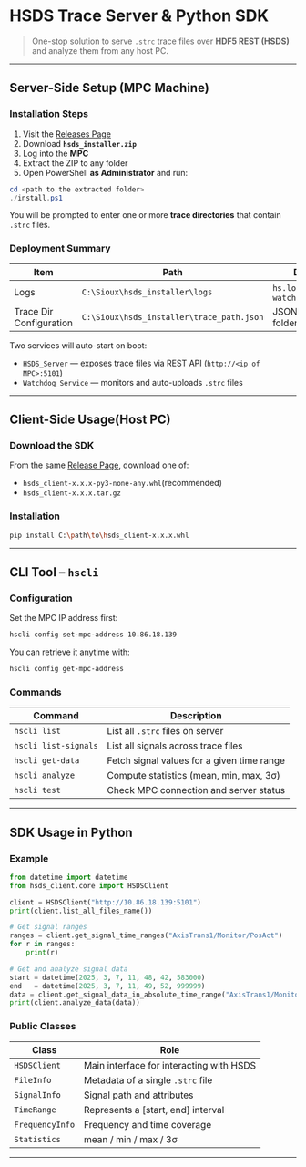 # HSDS Trace Server & Python SDK

> One-stop solution to serve `.strc` trace files over **HDF5 REST (HSDS)** and analyze them from any host PC.

---

##  Server-Side Setup (MPC Machine)

###  Installation Steps

1. Visit the [Releases Page](https://git3.sioux.asia:8443/jiayi.gu/hsds_server_client/-/releases)
2. Download **`hsds_installer.zip`**
3. Log into the **MPC**
4. Extract the ZIP to any folder 
5. Open PowerShell **as Administrator** and run:

```powershell
cd <path to the extracted folder>
./install.ps1
```

You will be prompted to enter one or more **trace directories** that contain `.strc` files.

###  Deployment Summary

| Item                     | Path                                      | Description                            |
|--------------------------|-------------------------------------------|----------------------------------------|
| Logs                     | `C:\Sioux\hsds_installer\logs`         | `hs.log`, `watchdog_runtime.log`       |
| Trace Dir Configuration  | `C:\Sioux\hsds_installer\trace_path.json` | JSON config of trace folders         |

Two services will auto-start on boot:
- `HSDS_Server` — exposes trace files via REST API (`http://<ip of MPC>:5101`)
- `Watchdog_Service` — monitors and auto-uploads `.strc` files

---

##  Client-Side Usage(Host PC)

###  Download the SDK

From the same [Release Page](https://git3.sioux.asia:8443/jiayi.gu/hsds_server_client/-/releases), download one of:
- `hsds_client-x.x.x-py3-none-any.whl`(recommended)
- `hsds_client-x.x.x.tar.gz`

###  Installation 

```bash
pip install C:\path\to\hsds_client-x.x.x.whl
```

---

##  CLI Tool – `hscli`

###  Configuration

Set the MPC IP address first:

```bash
hscli config set-mpc-address 10.86.18.139
```

You can retrieve it anytime with:

```bash
hscli config get-mpc-address
```

###  Commands

| Command                | Description                                         |
|------------------------|-----------------------------------------------------|
| `hscli list`           | List all `.strc` files on server                    |
| `hscli list-signals`   | List all signals across trace files                 |
| `hscli get-data`       | Fetch signal values for a given time range         |
| `hscli analyze`        | Compute statistics (mean, min, max, 3σ)            |
| `hscli test`  | Check MPC connection and server status             |

---

##  SDK Usage in Python

###  Example

```python
from datetime import datetime
from hsds_client.core import HSDSClient

client = HSDSClient("http://10.86.18.139:5101")
print(client.list_all_files_name())

# Get signal ranges
ranges = client.get_signal_time_ranges("AxisTrans1/Monitor/PosAct")
for r in ranges:
    print(r)

# Get and analyze signal data
start = datetime(2025, 3, 7, 11, 48, 42, 583000)
end   = datetime(2025, 3, 7, 11, 49, 52, 999999)
data = client.get_signal_data_in_absolute_time_range("AxisTrans1/Monitor/PosAct", start, end)
print(client.analyze_data(data))
```

###  Public Classes

| Class           | Role                                  |
|------------------|---------------------------------------|
| `HSDSClient`     | Main interface for interacting with HSDS |
| `FileInfo`       | Metadata of a single `.strc` file     |
| `SignalInfo`     | Signal path and attributes            |
| `TimeRange`      | Represents a [start, end] interval    |
| `FrequencyInfo`  | Frequency and time coverage           |
| `Statistics`     | mean / min / max / 3σ                 |

---

